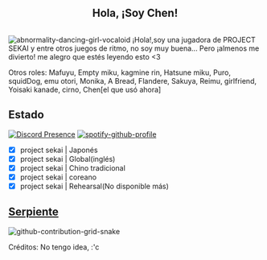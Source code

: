 <h2 align="center">Hola, ¡Soy Chen! </h2>
<p align="center" alt="" width="">
    <img alt="" src="assets/standard.gif">

![abnormality-dancing-girl-vocaloid](https://user-images.githubusercontent.com/117464679/211882563-592c52be-b82a-4ee5-9640-df673d150d4d.gif)
¡Hola!,soy una jugadora de PROJECT SEKAI y entre otros juegos de ritmo, no soy muy buena... Pero ¡almenos me divierto! 
me alegro que estés leyendo esto <3

Otros roles: Mafuyu, Empty miku, kagmine rin, Hatsune miku, Puro, squidDog, emu otori, Monika, A Bread, Flandere, Sakuya, Reimu, girlfriend, Yoisaki kanade, cirno, Chen[el que usó ahora]



## Estado
[![Discord Presence](https://lanyard-profile-readme.vercel.app/api/891490390794964992?theme=%?bg=ff66bC&animated=true&hideDiscrim=true&borderRadius=30px&idleMessage=Probablemente%20jugando%20project%20sekai)](https://discord.com/users/891490390794964992)
[![spotify-github-profile](https://spotify-github-profile.vercel.app/api/view?uid=31sju7bunnvaxguotc7yyow7aeli&cover_image=true&theme=default&show_offline=false&background_color=121212&bar_color_cover=true)](https://spotify-github-profile.vercel.app/api/view?uid=31sju7bunnvaxguotc7yyow7aeli&redirect=true)
- [x] project sekai | Japonés
- [x] project sekai | Global(inglés) 
- [x] project sekai | Chino tradicional
- [x] project sekai | coreano
- [x] project sekai | Rehearsal(No disponible más) 

## [Serpiente](https://open.spotify.com/playlist/2y9dxZ2zh1ZwCY8zXW946O?si=E-eEcFQdQ3Sycmgqgtid6A&utm_source=copy-link) 
![github-contribution-grid-snake](https://user-images.githubusercontent.com/117464679/204690278-e3bad35a-fc8d-4604-9dc6-3951aca0c276.svg)

Créditos: No tengo idea, :'c
